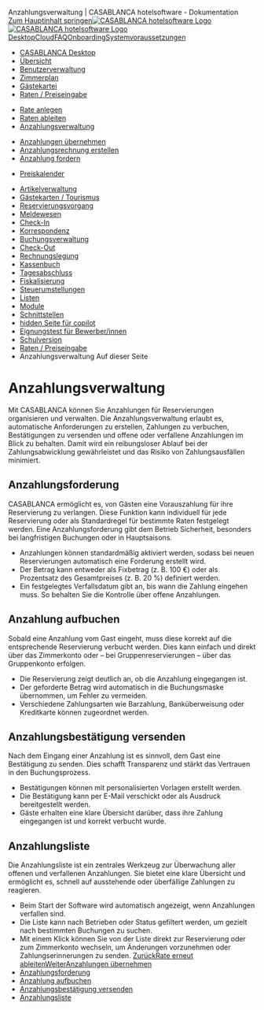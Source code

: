 Anzahlungsverwaltung | CASABLANCA hotelsoftware - Dokumentation  
[Zum Hauptinhalt springen](https://docs.casablanca.at/desktop/raten/deposit_management/#__docusaurus_skipToContent_fallback)[![CASABLANCA hotelsoftware Logo](https://docs.casablanca.at/img/logo.png) ![CASABLANCA hotelsoftware Logo](https://docs.casablanca.at/img/Casablanca_LOGO_2022_neg.png)](https://docs.casablanca.at/) [Desktop](https://docs.casablanca.at/desktop/desktop/)[Cloud](https://docs.casablanca.at/cloud/cloud_systems/)[FAQ](https://docs.casablanca.at/faq)[Onboarding](https://docs.casablanca.at/onboarding/fiscalization)[Systemvoraussetzungen](https://docs.casablanca.at/system_requirements)  
* [CASABLANCA Desktop](https://docs.casablanca.at/desktop/desktop/)
* [Übersicht](https://docs.casablanca.at/desktop/interface/)
* [Benutzerverwaltung](https://docs.casablanca.at/desktop/user_management/)
* [Zimmerplan](https://docs.casablanca.at/desktop/room_plan/)
* [Gästekartei](https://docs.casablanca.at/desktop/guest_profile/)
* [Raten / Preiseingabe](https://docs.casablanca.at/desktop/raten/)
+ [Rate anlegen](https://docs.casablanca.at/desktop/raten/rates/)
+ [Raten ableiten](https://docs.casablanca.at/desktop/raten/ableitung/)
+ [Anzahlungsverwaltung](https://docs.casablanca.at/desktop/raten/deposit_management/)
- [Anzahlungen übernehmen](https://docs.casablanca.at/desktop/raten/deposit_management/park_prepayment)
- [Anzahlungsrechnung erstellen](https://docs.casablanca.at/desktop/raten/deposit_management/prepayment_invoice)
- [Anzahlung fordern](https://docs.casablanca.at/desktop/raten/deposit_management/request_deposit)
+ [Preiskalender](https://docs.casablanca.at/desktop/raten/preiskalender/)
* [Artikelverwaltung](https://docs.casablanca.at/desktop/articles/)
* [Gästekarten / Tourismus](https://docs.casablanca.at/desktop/guest_cards/)
* [Reservierungsvorgang](https://docs.casablanca.at/desktop/reservation_process/)
* [Meldewesen](https://docs.casablanca.at/desktop/registration/)
* [Check-In](https://docs.casablanca.at/desktop/check_in/)
* [Korrespondenz](https://docs.casablanca.at/desktop/correspondence/)
* [Buchungsverwaltung](https://docs.casablanca.at/desktop/account/)
* [Check-Out](https://docs.casablanca.at/desktop/check-out/)
* [Rechnungslegung](https://docs.casablanca.at/desktop/accounting/)
* [Kassenbuch](https://docs.casablanca.at/desktop/cashbook/)
* [Tagesabschluss](https://docs.casablanca.at/desktop/daily_closing/)
* [Fiskalisierung](https://docs.casablanca.at/desktop/fiscalization/)
* [Steuerumstellungen](https://docs.casablanca.at/desktop/tax_changes/)
* [Listen](https://docs.casablanca.at/desktop/lists/)
* [Module](https://docs.casablanca.at/desktop/module/)
* [Schnittstellen](https://docs.casablanca.at/desktop/interfaces/)
* [hidden Seite für copilot](https://docs.casablanca.at/desktop/hidden_copilot)
* [Eignungstest für Bewerber/innen](https://docs.casablanca.at/desktop/qualification)
* [Schulversion](https://docs.casablanca.at/desktop/schoolversion)  
* [Raten / Preiseingabe](https://docs.casablanca.at/desktop/raten/)
* Anzahlungsverwaltung
Auf dieser Seite

# Anzahlungsverwaltung  
Mit CASABLANCA können Sie Anzahlungen für Reservierungen organisieren und verwalten. Die Anzahlungsverwaltung erlaubt es, automatische Anforderungen zu erstellen, Zahlungen zu verbuchen, Bestätigungen zu versenden und offene oder verfallene Anzahlungen im Blick zu behalten. Damit wird ein reibungsloser Ablauf bei der Zahlungsabwicklung gewährleistet und das Risiko von Zahlungsausfällen minimiert.

## Anzahlungsforderung[](https://docs.casablanca.at/desktop/raten/deposit_management/#anzahlungsforderung "Direkter Link zu Anzahlungsforderung")  
CASABLANCA ermöglicht es, von Gästen eine Vorauszahlung für ihre Reservierung zu verlangen. Diese Funktion kann individuell für jede Reservierung oder als Standardregel für bestimmte Raten festgelegt werden. Eine Anzahlungsforderung gibt dem Betrieb Sicherheit, besonders bei langfristigen Buchungen oder in Hauptsaisons.  
* Anzahlungen können standardmäßig aktiviert werden, sodass bei neuen Reservierungen automatisch eine Forderung erstellt wird.
* Der Betrag kann entweder als Fixbetrag (z. B. 100 €) oder als Prozentsatz des Gesamtpreises (z. B. 20 %) definiert werden.
* Ein festgelegtes Verfallsdatum gibt an, bis wann die Zahlung eingehen muss. So behalten Sie die Kontrolle über offene Anzahlungen.

## Anzahlung aufbuchen[](https://docs.casablanca.at/desktop/raten/deposit_management/#anzahlung-aufbuchen "Direkter Link zu Anzahlung aufbuchen")  
Sobald eine Anzahlung vom Gast eingeht, muss diese korrekt auf die entsprechende Reservierung verbucht werden. Dies kann einfach und direkt über das Zimmerkonto oder – bei Gruppenreservierungen – über das Gruppenkonto erfolgen.  
* Die Reservierung zeigt deutlich an, ob die Anzahlung eingegangen ist.
* Der geforderte Betrag wird automatisch in die Buchungsmaske übernommen, um Fehler zu vermeiden.
* Verschiedene Zahlungsarten wie Barzahlung, Banküberweisung oder Kreditkarte können zugeordnet werden.

## Anzahlungsbestätigung versenden[](https://docs.casablanca.at/desktop/raten/deposit_management/#anzahlungsbestätigung-versenden "Direkter Link zu Anzahlungsbestätigung versenden")  
Nach dem Eingang einer Anzahlung ist es sinnvoll, dem Gast eine Bestätigung zu senden. Dies schafft Transparenz und stärkt das Vertrauen in den Buchungsprozess.  
* Bestätigungen können mit personalisierten Vorlagen erstellt werden.
* Die Bestätigung kann per E-Mail verschickt oder als Ausdruck bereitgestellt werden.
* Gäste erhalten eine klare Übersicht darüber, dass ihre Zahlung eingegangen ist und korrekt verbucht wurde.

## Anzahlungsliste[](https://docs.casablanca.at/desktop/raten/deposit_management/#anzahlungsliste "Direkter Link zu Anzahlungsliste")  
Die Anzahlungsliste ist ein zentrales Werkzeug zur Überwachung aller offenen und verfallenen Anzahlungen. Sie bietet eine klare Übersicht und ermöglicht es, schnell auf ausstehende oder überfällige Zahlungen zu reagieren.  
* Beim Start der Software wird automatisch angezeigt, wenn Anzahlungen verfallen sind.
* Die Liste kann nach Betrieben oder Status gefiltert werden, um gezielt nach bestimmten Buchungen zu suchen.
* Mit einem Klick können Sie von der Liste direkt zur Reservierung oder zum Zimmerkonto wechseln, um Änderungen vorzunehmen oder Zahlungserinnerungen zu senden.
[ZurückRate erneut ableiten](https://docs.casablanca.at/desktop/raten/ableitung/abl_neu)[WeiterAnzahlungen übernehmen](https://docs.casablanca.at/desktop/raten/deposit_management/park_prepayment)  
* [Anzahlungsforderung](https://docs.casablanca.at/desktop/raten/deposit_management/#anzahlungsforderung)
* [Anzahlung aufbuchen](https://docs.casablanca.at/desktop/raten/deposit_management/#anzahlung-aufbuchen)
* [Anzahlungsbestätigung versenden](https://docs.casablanca.at/desktop/raten/deposit_management/#anzahlungsbestätigung-versenden)
* [Anzahlungsliste](https://docs.casablanca.at/desktop/raten/deposit_management/#anzahlungsliste)